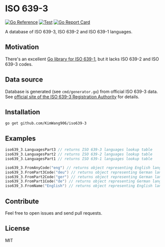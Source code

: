 # ISO 639-3

[![Go Reference](https://pkg.go.dev/badge/github.com/barbashov/iso639-3?status.svg)](https://pkg.go.dev/github.com/barbashov/iso639-3)
[![Test](https://github.com/barbashov/iso639-3/actions/workflows/test.yml/badge.svg)](https://github.com/barbashov/iso639-3/actions/workflows/test.yml)
[![Go Report Card](https://goreportcard.com/badge/github.com/barbashov/iso639-3)](https://goreportcard.com/report/github.com/barbashov/iso639-3)

A database of ISO 639-3, ISO 639-2 and ISO 639-1 languages.

## Motivation

There's an excellent [Go library for ISO 639-1](https://github.com/emvi/iso-639-1), but it lacks ISO 639-2 and ISO 639-3 codes.

## Data source

Database is generated (see `cmd/generator.go`) from official ISO 639-3 data. See [official site of the ISO 639-3 Registration Authority](https://iso639-3.sil.org) for details.

## Installation

```
go get github.com/KimWang906/iso639-3
```

## Examples

```go
iso639_3.LanguagesPart3 // returns ISO 639-3 languages lookup table
iso639_3.LanguagesPart2 // returns ISO 639-2 languages lookup table
iso639_3.LanguagesPart1 // returns ISO 639-1 languages lookup table

iso639_3.FromAnyCode("eng") // returns object representing English language looking through ISO 639-3, ISO 639-2 and ISO 639-1 codes
iso639_3.FromPart3Code("deu") // returns object representing German language looking by ISO 639-3 code
iso639_3.FromPart2Code("ger") // returns object representing German language looking by ISO 639-2 code
iso639_3.FromPart1Code("de") // returns object representing German language looking by ISO 639-1 code
iso639_3.FromName("English") // returns object representing English language looking by language name
```

## Contribute

Feel free to open issues and send pull requests.

## License

MIT